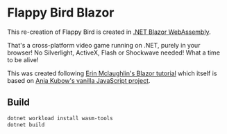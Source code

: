 # Flappy Bird Blazor

This re-creation of Flappy Bird is created in [.NET Blazor WebAssembly](https://dotnet.microsoft.com/apps/aspnet/web-apps/blazor).

That's a cross-platform video game running on .NET, purely in your browser! No Silverlight, ActiveX, Flash or Shockwave needed! What a time to be alive!

This was created following [Erin Mclaughlin's Blazor tutorial](https://github.com/blazorbuilds/Flappy-Bird) which itself is based on [Ania Kubow's vanilla JavaScript project](https://github.com/kubowania/flappy-bird).

## Build

```powershell
dotnet workload install wasm-tools
dotnet build
```
